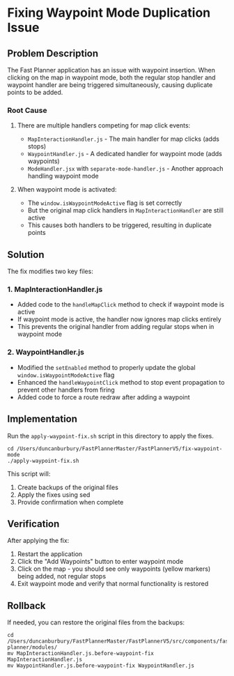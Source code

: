 # Fixing Waypoint Mode Duplication Issue

## Problem Description

The Fast Planner application has an issue with waypoint insertion. When clicking on the map in waypoint mode, both the regular stop handler and waypoint handler are being triggered simultaneously, causing duplicate points to be added.

### Root Cause

1. There are multiple handlers competing for map click events:
   - `MapInteractionHandler.js` - The main handler for map clicks (adds stops)
   - `WaypointHandler.js` - A dedicated handler for waypoint mode (adds waypoints)
   - `ModeHandler.jsx` with `separate-mode-handler.js` - Another approach handling waypoint mode

2. When waypoint mode is activated:
   - The `window.isWaypointModeActive` flag is set correctly
   - But the original map click handlers in `MapInteractionHandler` are still active
   - This causes both handlers to be triggered, resulting in duplicate points

## Solution

The fix modifies two key files:

### 1. MapInteractionHandler.js
- Added code to the `handleMapClick` method to check if waypoint mode is active
- If waypoint mode is active, the handler now ignores map clicks entirely
- This prevents the original handler from adding regular stops when in waypoint mode

### 2. WaypointHandler.js
- Modified the `setEnabled` method to properly update the global `window.isWaypointModeActive` flag
- Enhanced the `handleWaypointClick` method to stop event propagation to prevent other handlers from firing
- Added code to force a route redraw after adding a waypoint

## Implementation

Run the `apply-waypoint-fix.sh` script in this directory to apply the fixes.

```
cd /Users/duncanburbury/FastPlannerMaster/FastPlannerV5/fix-waypoint-mode
./apply-waypoint-fix.sh
```

This script will:
1. Create backups of the original files
2. Apply the fixes using sed
3. Provide confirmation when complete

## Verification

After applying the fix:
1. Restart the application
2. Click the "Add Waypoints" button to enter waypoint mode
3. Click on the map - you should see only waypoints (yellow markers) being added, not regular stops
4. Exit waypoint mode and verify that normal functionality is restored

## Rollback

If needed, you can restore the original files from the backups:

```
cd /Users/duncanburbury/FastPlannerMaster/FastPlannerV5/src/components/fast-planner/modules/
mv MapInteractionHandler.js.before-waypoint-fix MapInteractionHandler.js
mv WaypointHandler.js.before-waypoint-fix WaypointHandler.js
```
